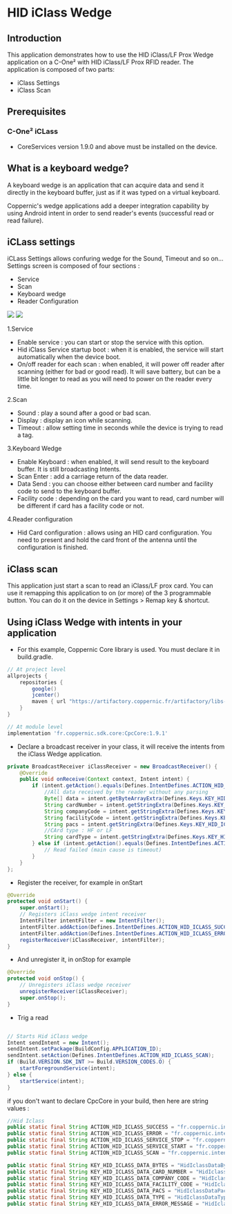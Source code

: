HID iClass Wedge
=====


Introduction
------------
This application demonstrates how to use the HID iClass/LF Prox Wedge application on a C-One² with HID iClass/LF Prox RFID reader.
The application is composed of two parts:

 - iClass Settings
 - iClass Scan


Prerequisites
-------------
### C-One² iCLass

 - CoreServices version 1.9.0 and above must be installed on the device.

What is a keyboard wedge?
-------------------------

A keyboard wedge is an application that can acquire data and send it directly in the keyboard buffer, just as if it was typed on a virtual keyboard.

Coppernic's wedge applications add a deeper integration capability by using Android intent in order to send reader's events (successful read or read failure).


iCLass settings
--------------
iCLass Settings allows confuring wedge for the Sound, Timeout and so on...
Settings screen is composed of four sections :
  - Service
  - Scan
  - Keyboard wedge
  - Reader Configuration


![](_images/iclass_settings.png) ![](_images/iclass_settings_2.png)


1.Service
   - Enable service : you can start or stop the service with this option.
   - Hid iClass Service startup boot : when it is enabled, the service will start
   automatically when the device boot.
   - On/off reader for each scan : when enabled, it will power off reader after scanning
   (either for bad or good read). It will save battery, but can be a little bit longer
   to read as you will need to power on the reader every time.


 2.Scan
  - Sound : play a sound after a good or bad scan.
  - Display : display an icon while scanning.
  - Timeout : allow setting time in seconds while the device is trying to read a tag.


 3.Keyboard Wedge
  - Enable Keyboard : when enabled, it will send result to the keyboard buffer. It is still broadcasting Intents.
  - Scan Enter : add a carriage return of the data reader.
  - Data Send : you can choose either between card number and facility code to send to the keyboard buffer.
  - Facility code : depending on the card you want to read, card number will be different if card has a facility code or not.


  4.Reader configuration
   - Hid Card configuration : allows using an HID card configuration. You need to present and hold the card front of the antenna until the configuration is finished.


iClass scan
---------
 This application just start a scan to read an iClass/LF prox card.
 You can use it remapping this application to on (or more) of the 3 programmable button. You can do it on the device in Settings > Remap key & shortcut.


Using iClass Wedge with intents in your application
---------------------------------

- For this example, Coppernic Core library is used. You must declare it in build.gradle.

``` groovy
// At project level
allprojects {
    repositories {
        google()
        jcenter()
        maven { url "https://artifactory.coppernic.fr/artifactory/libs-release" }
    }
}
```

``` groovy
// At module level
implementation 'fr.coppernic.sdk.core:CpcCore:1.9.1'
```


- Declare a broadcast receiver in your class, it will receive the intents from the iClass Wedge application.

``` java
private BroadcastReceiver iClassReceiver = new BroadcastReceiver() {
    @Override
    public void onReceive(Context context, Intent intent) {        
        if (intent.getAction().equals(Defines.IntentDefines.ACTION_HID_ICLASS_SUCCESS)) {
            //All data received by the reader without any parsing
            Byte[] data = intent.getByteArrayExtra(Defines.Keys.KEY_HID_ICLASS_DATA_BYTES)
            String cardNumber = intent.getStringExtra(Defines.Keys.KEY_HID_ICLASS_DATA_CARD_NUMBER);  
            String companyCode = intent.getStringExtra(Defines.Keys.KEY_HID_ICLASS_DATA_COMPANY_CODE);  
            String facilityCode = intent.getStringExtra(Defines.Keys.KEY_HID_ICLASS_DATA_FACILITY_CODE);  
            String pacs = intent.getStringExtra(Defines.Keys.KEY_HID_ICLASS_DATA_PACS);
            //CArd type : HF or LF
            String cardType = intent.getStringExtra(Defines.Keys.KEY_HID_ICLASS_DATA_TYPE);                  
        } else if (intent.getAction().equals(Defines.IntentDefines.ACTION_HID_ICLASS_ERROR)) {
            // Read failed (main cause is timeout)
        }
    }
};
```

- Register the receiver, for example in onStart

``` java
@Override
protected void onStart() {
    super.onStart();
    // Registers iClass wedge intent receiver
    IntentFilter intentFilter = new IntentFilter();
    intentFilter.addAction(Defines.IntentDefines.ACTION_HID_ICLASS_SUCCESS);
    intentFilter.addAction(Defines.IntentDefines.ACTION_HID_ICLASS_ERROR);
    registerReceiver(iClassReceiver, intentFilter);
}    
```

- And unregister it, in onStop for example

``` java
@Override
protected void onStop() {
    // Unregisters iClass wedge receiver
    unregisterReceiver(iClassReceiver);
    super.onStop();
}
```

- Trig a read

```java

// Starts Hid iClass wedge
Intent sendIntent = new Intent();
sendIntent.setPackage(BuildConfig.APPLICATION_ID);
sendIntent.setAction(Defines.IntentDefines.ACTION_HID_ICLASS_SCAN);
if (Build.VERSION.SDK_INT >= Build.VERSION_CODES.O) {
    startForegroundService(intent);
} else {
    startService(intent);
}
```

if you don't want to declare CpcCore in your build, then here are
string values :

```java
//Hid Iclass
public static final String ACTION_HID_ICLASS_SUCCESS = "fr.coppernic.intent.hid.iclasssuccess";
public static final String ACTION_HID_ICLASS_ERROR = "fr.coppernic.intent.hid.iclassfailed";
public static final String ACTION_HID_ICLASS_SERVICE_STOP = "fr.coppernic.intent.action.stop.hid.iclass.service";
public static final String ACTION_HID_ICLASS_SERVICE_START = "fr.coppernic.intent.action.start.hid.iclass.service";
public static final String ACTION_HID_ICLASS_SCAN = "fr.coppernic.intent.action.hid.iclass.SCAN";

public static final String KEY_HID_ICLASS_DATA_BYTES = "HidIclassDataBytes";
public static final String KEY_HID_ICLASS_DATA_CARD_NUMBER = "HidIclassDataCardNumber";
public static final String KEY_HID_ICLASS_DATA_COMPANY_CODE = "HidIclassDataCompanyCode";
public static final String KEY_HID_ICLASS_DATA_FACILITY_CODE = "HidIclassDataFacilityCode";
public static final String KEY_HID_ICLASS_DATA_PACS = "HidIclassDataPacs";
public static final String KEY_HID_ICLASS_DATA_TYPE = "HidIclassDataType";
public static final String KEY_HID_ICLASS_DATA_ERROR_MESSAGE = "HidIclassDataErrorMessage";
```
